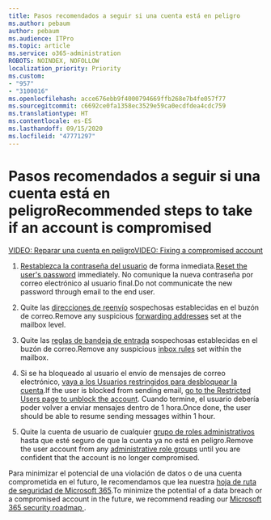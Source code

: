 ```yaml
---
title: Pasos recomendados a seguir si una cuenta está en peligro
ms.author: pebaum
author: pebaum
ms.audience: ITPro
ms.topic: article
ms.service: o365-administration
ROBOTS: NOINDEX, NOFOLLOW
localization_priority: Priority
ms.custom:
- "957"
- "3100016"
ms.openlocfilehash: acce676ebb9f4000794669ffb268e7b4fe057f77
ms.sourcegitcommit: c6692ce0fa1358ec3529e59ca0ecdfdea4cdc759
ms.translationtype: HT
ms.contentlocale: es-ES
ms.lasthandoff: 09/15/2020
ms.locfileid: "47771297"
---
```

# <a name="recommended-steps-to-take-if-an-account-is-compromised"></a><span data-ttu-id="93817-102">Pasos recomendados a seguir si una cuenta está en peligro</span><span class="sxs-lookup"><span data-stu-id="93817-102">Recommended steps to take if an account is compromised</span></span>

[<span data-ttu-id="93817-103">VIDEO: Reparar una cuenta en peligro</span><span class="sxs-lookup"><span data-stu-id="93817-103">VIDEO: Fixing a compromised account</span></span>](https://www.microsoft.com/videoplayer/embed/RE2jvOb?pid=ocpVideo0-innerdiv-oneplayer&amp;postJsllMsg=true&amp;maskLevel=20&amp;autoplay=true)
  
1. <span data-ttu-id="93817-104">[Restablezca la contraseña del usuario](https://docs.microsoft.com/microsoft-365/admin/add-users/reset-passwords) de forma inmediata.</span><span class="sxs-lookup"><span data-stu-id="93817-104">[Reset the user's password](https://docs.microsoft.com/microsoft-365/admin/add-users/reset-passwords) immediately.</span></span> <span data-ttu-id="93817-105">No comunique la nueva contraseña por correo electrónico al usuario final.</span><span class="sxs-lookup"><span data-stu-id="93817-105">Do not communicate the new password through email to the end user.</span></span>

2. <span data-ttu-id="93817-106">Quite las [direcciones de reenvío](https://docs.microsoft.com/microsoft-365/admin/email/configure-email-forwarding) sospechosas establecidas en el buzón de correo.</span><span class="sxs-lookup"><span data-stu-id="93817-106">Remove any suspicious [forwarding addresses](https://docs.microsoft.com/microsoft-365/admin/email/configure-email-forwarding) set at the mailbox level.</span></span>

3. <span data-ttu-id="93817-107">Quite las [reglas de bandeja de entrada](https://support.office.com/article/1433E3A0-7FB0-4999-B536-50E05CB67FED) sospechosas establecidas en el buzón de correo.</span><span class="sxs-lookup"><span data-stu-id="93817-107">Remove any suspicious [inbox rules](https://support.office.com/article/1433E3A0-7FB0-4999-B536-50E05CB67FED) set within the mailbox.</span></span>

4. <span data-ttu-id="93817-108">Si se ha bloqueado al usuario el envío de mensajes de correo electrónico, [vaya a los Usuarios restringidos para desbloquear la cuenta](https://protection.office.com/?hash=/restrictedusers).</span><span class="sxs-lookup"><span data-stu-id="93817-108">If the user is blocked from sending email, [go to the Restricted Users page to unblock the account](https://protection.office.com/?hash=/restrictedusers).</span></span> <span data-ttu-id="93817-109">Cuando termine, el usuario debería poder volver a enviar mensajes dentro de 1 hora.</span><span class="sxs-lookup"><span data-stu-id="93817-109">Once done, the user should be able to resume sending messages within 1 hour.</span></span>

5. <span data-ttu-id="93817-110">Quite la cuenta de usuario de cualquier [grupo de roles administrativos](https://docs.microsoft.com/microsoft-365/admin/add-users/assign-admin-roles) hasta que esté seguro de que la cuenta ya no está en peligro.</span><span class="sxs-lookup"><span data-stu-id="93817-110">Remove the user account from any [administrative role groups](https://docs.microsoft.com/microsoft-365/admin/add-users/assign-admin-roles) until you are confident that the account is no longer compromised.</span></span>

<span data-ttu-id="93817-111">Para minimizar el potencial de una violación de datos o de una cuenta comprometida en el futuro, le recomendamos que lea nuestra [hoja de ruta de seguridad de Microsoft 365](https://docs.microsoft.com//office365/securitycompliance/security-roadmap).</span><span class="sxs-lookup"><span data-stu-id="93817-111">To minimize the potential of a data breach or a compromised account in the future, we recommend reading our [Microsoft 365 security roadmap ](https://docs.microsoft.com//office365/securitycompliance/security-roadmap).</span></span>
  